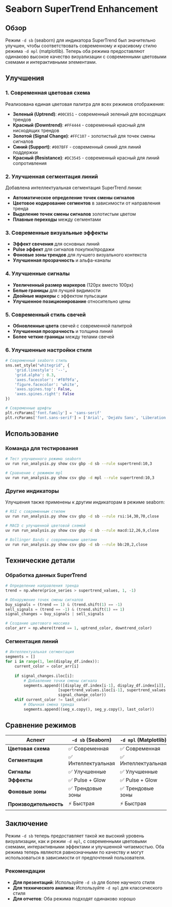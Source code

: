# Seaborn SuperTrend Enhancement

## Обзор

Режим `-d sb` (seaborn) для индикатора SuperTrend был значительно улучшен, чтобы соответствовать современному и красивому стилю режима `-d mpl` (matplotlib). Теперь оба режима предоставляют одинаково высокое качество визуализации с современными цветовыми схемами и интерактивными элементами.

## Улучшения

### 1. **Современная цветовая схема**

Реализована единая цветовая палитра для всех режимов отображения:

- **Зеленый (Uptrend)**: `#00C851` - современный зеленый для восходящих трендов
- **Красный (Downtrend)**: `#FF4444` - современный красный для нисходящих трендов  
- **Золотой (Signal Change)**: `#FFC107` - золотистый для точек смены сигналов
- **Синий (Support)**: `#007BFF` - современный синий для линий поддержки
- **Красный (Resistance)**: `#DC3545` - современный красный для линий сопротивления

### 2. **Улучшенная сегментация линий**

Добавлена интеллектуальная сегментация SuperTrend линии:

- **Автоматическое определение точек смены сигналов**
- **Цветовое кодирование сегментов** в зависимости от направления тренда
- **Выделение точек смены сигналов** золотистым цветом
- **Плавные переходы** между сегментами

### 3. **Современные визуальные эффекты**

- **Эффект свечения** для основных линий
- **Pulse эффект** для сигналов покупки/продажи
- **Фоновые зоны трендов** для лучшего визуального контекста
- **Улучшенная прозрачность** и альфа-каналы

### 4. **Улучшенные сигналы**

- **Увеличенный размер маркеров** (120px вместо 100px)
- **Белые границы** для лучшей видимости
- **Двойные маркеры** с эффектом пульсации
- **Улучшенное позиционирование** относительно цены

### 5. **Современный стиль свечей**

- **Обновленные цвета** свечей с современной палитрой
- **Улучшенная прозрачность** и толщина линий
- **Более четкие границы** между телами свечей

### 6. **Улучшенные настройки стиля**

```python
# Современный seaborn стиль
sns.set_style("whitegrid", {
    'grid.linestyle': '--',
    'grid.alpha': 0.3,
    'axes.facecolor': '#f8f9fa',
    'figure.facecolor': 'white',
    'axes.spines.top': False,
    'axes.spines.right': False
})

# Современные шрифты
plt.rcParams['font.family'] = 'sans-serif'
plt.rcParams['font.sans-serif'] = ['Arial', 'DejaVu Sans', 'Liberation Sans']
```

## Использование

### Команда для тестирования

```bash
# Тест улучшенного режима seaborn
uv run run_analysis.py show csv gbp -d sb --rule supertrend:10,3

# Сравнение с режимом mpl
uv run run_analysis.py show csv gbp -d mpl --rule supertrend:10,3
```

### Другие индикаторы

Улучшения также применены к другим индикаторам в режиме seaborn:

```bash
# RSI с современным стилем
uv run run_analysis.py show csv gbp -d sb --rule rsi:14,30,70,close

# MACD с улучшенной цветовой схемой
uv run run_analysis.py show csv gbp -d sb --rule macd:12,26,9,close

# Bollinger Bands с современными цветами
uv run run_analysis.py show csv gbp -d sb --rule bb:20,2,close
```

## Технические детали

### Обработка данных SuperTrend

```python
# Определение направления тренда
trend = np.where(price_series > supertrend_values, 1, -1)

# Обнаружение точек смены сигналов
buy_signals = (trend == 1) & (trend.shift(1) == -1)
sell_signals = (trend == -1) & (trend.shift(1) == 1)
signal_changes = buy_signals | sell_signals

# Создание цветового массива
color_arr = np.where(trend == 1, uptrend_color, downtrend_color)
```

### Сегментация линий

```python
# Интеллектуальная сегментация
segments = []
for i in range(1, len(display_df.index)):
    current_color = color_arr[i]
    
    if signal_changes.iloc[i]:
        # Добавление точки смены сигнала
        segments.append(([display_df.index[i-1], display_df.index[i]], 
                       [supertrend_values.iloc[i-1], supertrend_values.iloc[i]], 
                       signal_change_color))
    elif current_color != last_color:
        # Обычная смена тренда
        segments.append((seg_x.copy(), seg_y.copy(), last_color))
```

## Сравнение режимов

| Аспект | `-d sb` (Seaborn) | `-d mpl` (Matplotlib) |
|--------|-------------------|----------------------|
| **Цветовая схема** | ✅ Современная | ✅ Современная |
| **Сегментация** | ✅ Интеллектуальная | ✅ Интеллектуальная |
| **Сигналы** | ✅ Улучшенные | ✅ Улучшенные |
| **Эффекты** | ✅ Pulse + Glow | ✅ Pulse + Glow |
| **Фоновые зоны** | ✅ Трендовые зоны | ✅ Трендовые зоны |
| **Производительность** | ⚡ Быстрая | ⚡ Быстрая |

## Заключение

Режим `-d sb` теперь предоставляет такой же высокий уровень визуализации, как и режим `-d mpl`, с современными цветовыми схемами, интерактивными эффектами и улучшенной читаемостью. Оба режима теперь являются равнозначными по качеству и могут использоваться в зависимости от предпочтений пользователя.

### Рекомендации

- **Для презентаций**: Используйте `-d sb` для более научного стиля
- **Для технического анализа**: Используйте `-d mpl` для классического стиля
- **Для отчетов**: Оба режима подходят одинаково хорошо 